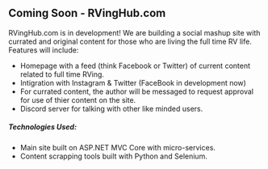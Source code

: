 <h2>Coming Soon - RVingHub.com</h2>

<p>
   RVingHub.com is in development!  We are building a social mashup site with currated and original content for those who are living the full time RV life.  Features will include:
</p>
<p></p>
<ul>
  <li>Homepage with a feed (think Facebook or Twitter) of current content related to full time RVing.</li>
  <li>Intigration with Instagram & Twitter (FaceBook in development now)</li>
  <li>For currated content, the author will be messaged to request approval for use of thier content on the site.</li>
  <li>Discord server for talking with other like minded users.</li>
</ul>
<p></p>

<h5>Technologies Used:</h5>
<ul>
  <li>Main site built on ASP.NET MVC Core with micro-services.</li>
  <li>Content scrapping tools built with Python and Selenium.</li>
</ul>
<p></p>

